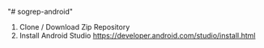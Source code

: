 "# sogrep-android" 
1. Clone / Download Zip Repository 
2. Install Android Studio
   https://developer.android.com/studio/install.html
